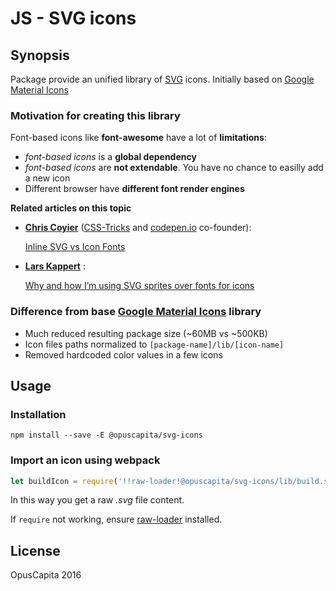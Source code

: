 # JS - SVG icons

## Synopsis

Package provide an unified library of [SVG](https://en.wikipedia.org/wiki/Scalable_Vector_Graphics) icons.
Initially based on [Google Material Icons](https://github.com/google/material-design-icons/)

### Motivation for creating this library

Font-based icons like **font-awesome** have a lot of **limitations**:

* *font-based icons* is a **global dependency**
* *font-based icons* are **not extendable**. You have no chance to easilly add a new icon
* Different browser have **different font render engines**

**Related articles on this topic**

* **[Chris Coyier](http://chriscoyier.net/about/)** ([CSS-Tricks](https://css-tricks.com/) and [codepen.io](http://codepen.io/) co-founder):

  [Inline SVG vs Icon Fonts](https://css-tricks.com/icon-fonts-vs-svg/)

* **[Lars Kappert](https://github.com/webpro)** :

  [Why and how I’m using SVG sprites over fonts for icons](https://medium.com/@webprolific/why-and-how-i-m-using-svg-over-fonts-for-icons-7241dab890f0#.5bc934hd5)

### Difference from base [Google Material Icons](https://github.com/google/material-design-icons/) library
* Much reduced resulting package size (~60MB vs ~500KB)
* Icon files paths normalized to `[package-name]/lib/[icon-name]`
* Removed hardcoded color values in a few icons

## Usage

### Installation
`npm install --save -E @opuscapita/svg-icons`

### Import an icon using webpack

```js
let buildIcon = require('!!raw-loader!@opuscapita/svg-icons/lib/build.svg');
```

In this way you get a raw *.svg* file content.

If `require` not working, ensure [raw-loader](https://www.npmjs.com/package/raw-loader) installed.

## License

OpusCapita 2016
